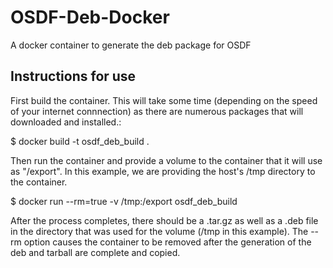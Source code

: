 # OSDF-Deb-Docker

A docker container to generate the deb package for OSDF

## Instructions for use

First build the container. This will take some time (depending on the speed of
your internet connnection) as there are numerous packages that will downloaded
and installed.:

  $ docker build -t osdf_deb_build .

Then run the container and provide a volume to the container that it will use
as "/export". In this example, we are providing the host's /tmp directory to
the container.

  $ docker run --rm=true -v /tmp:/export osdf_deb_build

After the process completes, there should be a .tar.gz as well as a .deb file
in the directory that was used for the volume (/tmp in this example).
The --rm option causes the container to be removed after the generation of
the deb and tarball are complete and copied.
